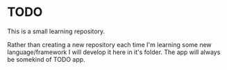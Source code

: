 # TODO

This is a small learning repository. 

Rather than creating a new repository each time I'm learning some new language/framework I will develop it here in it's folder.
The app will always be somekind of TODO app.

